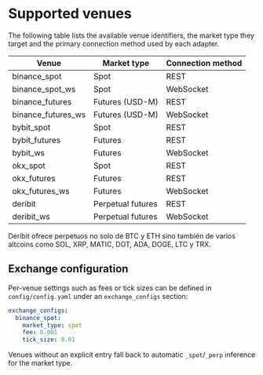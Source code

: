# Supported venues

The following table lists the available venue identifiers, the market type they
target and the primary connection method used by each adapter.

| Venue | Market type | Connection method |
| ----- | ----------- | ----------------- |
| binance_spot | Spot | REST |
| binance_spot_ws | Spot | WebSocket |
| binance_futures | Futures (USD-M) | REST |
| binance_futures_ws | Futures (USD-M) | WebSocket |
| bybit_spot | Spot | REST |
| bybit_futures | Futures | REST |
| bybit_ws | Futures | WebSocket |
| okx_spot | Spot | REST |
| okx_futures | Futures | REST |
| okx_futures_ws | Futures | WebSocket |
| deribit | Perpetual futures | REST |
| deribit_ws | Perpetual futures | WebSocket |

Deribit ofrece perpetuos no solo de BTC y ETH sino también de varios altcoins
como SOL, XRP, MATIC, DOT, ADA, DOGE, LTC y TRX.

## Exchange configuration

Per-venue settings such as fees or tick sizes can be defined in
`config/config.yaml` under an ``exchange_configs`` section:

```yaml
exchange_configs:
  binance_spot:
    market_type: spot
    fee: 0.001
    tick_size: 0.01
```

Venues without an explicit entry fall back to automatic ``_spot``/``_perp``
inference for the market type.

